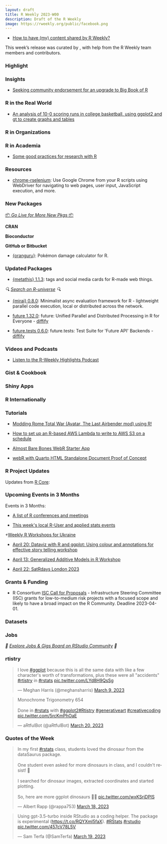 ```yaml
---
layout: draft
title: R Weekly 2023-W00
description: Draft of the R Weekly
image: https://rweekly.org/public/facebook.png
---
```



+ [How to have (my) content shared by R Weekly?](https://github.com/rweekly/rweekly.org#how-to-have-my-content-shared-by-r-weekly)

This week’s release was curated by [](), with help from the R Weekly team members and contributors.



###  Highlight



### Insights

+ [Seeking community endorsement for an upgrade to Big Book of R](https://oscarbaruffa.com/bigbookofrupgrade/)

### R in the Real World

+ [An analysis of 10-0 scoring runs in college basketball, using ggplot2 and gt to create graphs and tables](https://evanmiya.substack.com/p/the-power-of-the-10-0-run)

###  R in Organizations



###  R in Academia

* [Some good practices for research with R](https://www.good-practices.etiennebacher.com/)



###  Resources

+ [chrome-rselenium](https://github.com/jrosell/chrome-rselenium): Use Google Chrome from your R scripts using WebDriver for navigating to web pages, user input, JavaScript execution, and more. 

###  New Packages

<p class="added-hostname"><a href="https://rweekly.org/live" target="_blank" class="externalLink">📦 <i>Go Live for More New Pkgs</i> 📦</a></p>


**CRAN**



**Bioconductor**



**GitHub or Bitbucket**

+ [{oranguru}](https://github.com/ashbaldry/oranguru): Pokémon damage calculator for R.

### Updated Packages

+ [{metathis} 1.1.3](https://github.com/gadenbuie/metathis): <meta> tags and social media cards for R-made web things.

<i>🔍 [Search on R-universe](https://r-universe.dev/search/) 🔍</i>

+ [{mirai} 0.8.0](https://cran.r-project.org/package=mirai): Minimalist async evaluation framework for R - lightweight parallel code execution, local or distributed across the network.

+ [future 1.32.0](https://future.futureverse.org/): future: Unified Parallel and Distributed Processing in R for Everyone - [diffify](https://diffify.com/R/future)
+ [future.tests 0.6.0](https://future.tests.futureverse.org/): future.tests: Test Suite for 'Future API' Backends - [diffify](https://diffify.com/R/future.tests)

###  Videos and Podcasts

* [Listen to the R-Weekly Highlights Podcast](https://rweekly.fireside.fm/)


### Gist & Cookbook



### Shiny Apps



### R Internationally



###  Tutorials

+ [Modding Rome Total War (Avatar, The Last Airbender mod) using R!](https://ryo-n7.github.io/2023-03-15-modding-rometotalwar-with-R/)

+ [How to set up an R-based AWS Lambda to write to AWS S3 on a schedule](https://discindo.org/post/lambda-to-s3/)

+ [Almost Bare Bones WebR Starter App](https://github.com/hrbrmstr/webr-app)

+ [webR with Quarto HTML Standalone Document Proof of Concept](https://rd.thecoatlessprofessor.com/webR-quarto-demos/webr-quarto-html-demo.html)

<!--<div class="post-more-begin></div><div class="post-more-end"></div>-->

###  R Project Updates

Updates from [R Core](http://developer.r-project.org/blosxom.cgi/R-devel/NEWS):


###  Upcoming Events in 3 Months

Events in 3 Months:


+ [A list of R conferences and meetings](https://jumpingrivers.github.io/meetingsR/events.html)

+ [This week's local R-User and applied stats events](https://community.rstudio.com/c/irl)

+[Weekly R Workshops for Ukraine](https://sites.google.com/view/dariia-mykhailyshyna/main/r-workshops-for-ukraine)

+ [April 20: Dataviz with R and ggplot: Using colour and annotations for effective story telling workshop](https://www.r-bloggers.com/2023/03/dataviz-with-r-and-ggplot-using-colour-and-annotations-for-effective-story-telling-workshop/)

+ [April 13: Generalized Additive Models in R Workshop](https://www.r-bloggers.com/2023/03/generalized-additive-models-in-r-workshop/)

+ [April 22: SatRdays London 2023](https://www.jumpingrivers.com/blog/satrdays-london-speakers/)

### Grants & Funding

+ R Consortium [ISC Call for Proposals](https://www.r-consortium.org/all-projects/call-for-proposals) - Infrastructure Steering Committee (ISC) grants for low-to-medium risk projects with a focused scope and likely to have a broad impact on the R Community. Deadline 2023-04-01.

### Datasets


### Jobs

<i>💼 [Explore Jobs & Gigs Board on RStudio Community](https://community.rstudio.com/c/jobs/) 💼</i>

###  rtistry

<blockquote class="twitter-tweet"><p lang="en" dir="ltr">I love <a href="https://twitter.com/hashtag/ggplot?src=hash&amp;ref_src=twsrc%5Etfw">#ggplot</a> because this is all the same data with like a few character&#39;s worth of transformations, plus these were all &quot;accidents&quot; <a href="https://twitter.com/hashtag/rtistry?src=hash&amp;ref_src=twsrc%5Etfw">#rtistry</a> in <a href="https://twitter.com/hashtag/rstats?src=hash&amp;ref_src=twsrc%5Etfw">#rstats</a> <a href="https://t.co/LYd8H9QsSg">pic.twitter.com/LYd8H9QsSg</a></p>&mdash; Meghan Harris (@meghansharris) <a href="https://twitter.com/meghansharris/status/1633648127721852929?ref_src=twsrc%5Etfw">March 9, 2023</a></blockquote> <script async src="https://platform.twitter.com/widgets.js" charset="utf-8"></script>

<blockquote class="twitter-tweet"><p lang="en" dir="ltr">Monochrome Trigonometry 654<br><br>Done in <a href="https://twitter.com/hashtag/rstats?src=hash&amp;ref_src=twsrc%5Etfw">#rstats</a> with <a href="https://twitter.com/hashtag/ggplot2?src=hash&amp;ref_src=twsrc%5Etfw">#ggplot2</a><a href="https://twitter.com/hashtag/Rtistry?src=hash&amp;ref_src=twsrc%5Etfw">#Rtistry</a> <a href="https://twitter.com/hashtag/generativeart?src=hash&amp;ref_src=twsrc%5Etfw">#generativeart</a> <a href="https://twitter.com/hashtag/creativecoding?src=hash&amp;ref_src=twsrc%5Etfw">#creativecoding</a> <a href="https://t.co/5rcKmPhOaE">pic.twitter.com/5rcKmPhOaE</a></p>&mdash; aRtfulBot (@aRtfulBot) <a href="https://twitter.com/aRtfulBot/status/1637789607462043648?ref_src=twsrc%5Etfw">March 20, 2023</a></blockquote> <script async src="https://platform.twitter.com/widgets.js" charset="utf-8"></script>


###  Quotes of the Week

<blockquote class="twitter-tweet"><p lang="en" dir="ltr">In my first <a href="https://twitter.com/hashtag/rstats?src=hash&amp;ref_src=twsrc%5Etfw">#rstats</a> class, students loved the dinosaur from the dataSaurus package.<br><br>One student even asked for more dinosaurs in class, and I couldn&#39;t resist! 🤪<br><br>I searched for dinosaur images, extracted coordinates and started plotting.<br><br>So, here are more ggplot dinosaurs 🦕🦖 <a href="https://t.co/wxKSrjDPlS">pic.twitter.com/wxKSrjDPlS</a></p>&mdash; Albert Rapp (@rappa753) <a href="https://twitter.com/rappa753/status/1637121708611239936?ref_src=twsrc%5Etfw">March 18, 2023</a></blockquote> <script async src="https://platform.twitter.com/widgets.js" charset="utf-8"></script>


<blockquote class="twitter-tweet"><p lang="en" dir="ltr">Using gpt-3.5-turbo inside RStudio as a coding helper. The package is experimental (<a href="https://t.co/RQYXml5faX">https://t.co/RQYXml5faX</a>). <a href="https://twitter.com/hashtag/RStats?src=hash&amp;ref_src=twsrc%5Etfw">#RStats</a> <a href="https://twitter.com/hashtag/rstudio?src=hash&amp;ref_src=twsrc%5Etfw">#rstudio</a> <a href="https://t.co/457cV78L5V">pic.twitter.com/457cV78L5V</a></p>&mdash; Sam Terfa (@SamTerfa) <a href="https://twitter.com/SamTerfa/status/1637304048679256064?ref_src=twsrc%5Etfw">March 19, 2023</a></blockquote> <script async src="https://platform.twitter.com/widgets.js" charset="utf-8"></script>

